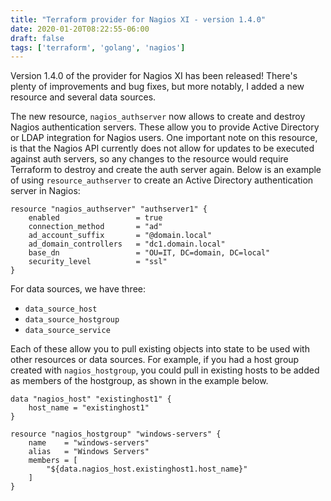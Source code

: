 ```yaml
---
title: "Terraform provider for Nagios XI - version 1.4.0"
date: 2020-01-20T08:22:55-06:00
draft: false
tags: ['terraform', 'golang', 'nagios']
---
```


Version 1.4.0 of the provider for Nagios XI has been released! There's plenty of improvements and bug fixes, but more notably, I added a new resource and several data sources.

The new resource, `nagios_authserver` now allows to create and destroy Nagios authentication servers. These allow you to provide Active Directory or LDAP integration for Nagios users. One important note on this resource, is that the Nagios API currently does not allow for updates to be executed against auth servers, so any changes to the resource would require Terraform to destroy and create the auth server again. Below is an example of using `resource_authserver` to create an Active Directory authentication server in Nagios:

```hcl
resource "nagios_authserver" "authserver1" {
    enabled                 = true
    connection_method       = "ad"
    ad_account_suffix       = "@domain.local"
    ad_domain_controllers   = "dc1.domain.local"
    base_dn                 = "OU=IT, DC=domain, DC=local"
    security_level          = "ssl"
}
```

For data sources, we have three:

* `data_source_host`
* `data_source_hostgroup`
* `data_source_service`

Each of these allow you to pull existing objects into state to be used with other resources or data sources. For example, if you had a host group created with `nagios_hostgroup`, you could pull in existing hosts to be added as members of the hostgroup, as shown in the example below.

```hcl
data "nagios_host" "existinghost1" {
    host_name = "existinghost1"
}

resource "nagios_hostgroup" "windows-servers" {
    name    = "windows-servers"
    alias   = "Windows Servers"
    members = [
        "${data.nagios_host.existinghost1.host_name}"
    ]
}
```

